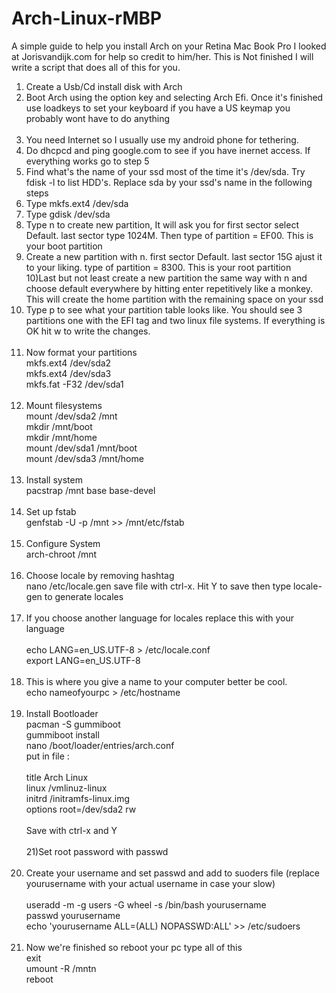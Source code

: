 # Arch-Linux-rMBP
A simple guide to help you install Arch on your Retina Mac Book Pro
I looked at Jorisvandijk.com for help so credit to him/her.
This is Not finished I will write a script that does all of this for you.

1) Create a Usb/Cd install disk with Arch <br>
2) Boot Arch using the option key and selecting Arch Efi. Once it's finished
use loadkeys to set your keyboard if you have a US keymap you probably wont have to do anything <br> <br>
3) You need Internet so I usually use my android phone for tethering. <br>
4) Do dhcpcd and ping google.com to see if you have inernet access. If everything works go to step 5<br>
5) Find what's the name of your ssd most of the time it's /dev/sda. Try fdisk -l to list HDD's.
Replace sda by your ssd's name in the following steps<br>
6) Type mkfs.ext4 /dev/sda <br>
7) Type gdisk /dev/sda <br>
8) Type n to create new partition, It will ask you for first sector select Default. last sector type 1024M. Then type of partition =  EF00. This is your 
boot partition<br>
9) Create a new partition with n. first sector Default. last sector 15G ajust it to your liking. type of partition = 8300. 
This is your root partition  <br>
10)Last but not least create a new partition the same way with n and choose default everywhere by hitting 
enter repetitively like a monkey. This will create the home partition with the remaining space on your ssd <br>
11) Type p to see what your partition table looks like. You should see 3 partitions one with the EFI tag and two linux file
systems. If everything is OK hit w to write the changes. <br> <br>
12) Now format your partitions <br>
mkfs.ext4 /dev/sda2 <br>
mkfs.ext4 /dev/sda3 <br>
mkfs.fat -F32 /dev/sda1 <br> <br>
13) Mount filesystems <br>
mount /dev/sda2 /mnt <br>
mkdir /mnt/boot <br>
mkdir /mnt/home <br>
mount /dev/sda1 /mnt/boot <br>
mount /dev/sda3 /mnt/home <br><br>
14) Install system <br>
pacstrap /mnt base base-devel <br><br>
15) Set up fstab<br>
genfstab -U -p /mnt >> /mnt/etc/fstab <br><br>
16) Configure System <br>
arch-chroot /mnt <br> <br>
17) Choose locale by removing hashtag <br>
nano /etc/locale.gen  save file with ctrl-x. Hit Y to save then type locale-gen to generate locales <br><br>
18) If you choose another language for locales replace this with your language <br><br>
echo LANG=en_US.UTF-8 > /etc/locale.conf<br>
export LANG=en_US.UTF-8<br><br>
19) This is where you give a name to your computer better be cool. <br>
echo nameofyourpc > /etc/hostname <br><br>
20) Install Bootloader<br> 
pacman -S gummiboot <br>
gummiboot install <br>
nano /boot/loader/entries/arch.conf <br>
put in file :<br><br>
title Arch Linux<br>
linux /vmlinuz-linux<br>
initrd /initramfs-linux.img<br>
options root=/dev/sda2 rw<br><br>
Save with ctrl-x and Y<br><br>
21)Set root password with passwd<br><br>
22) Create your username and set passwd and add to suoders file (replace yourusername with your actual username in case your slow)<br><br>
useradd -m -g users -G wheel -s /bin/bash yourusername  <br>
passwd yourusername<br>
echo 'yourusername ALL=(ALL) NOPASSWD:ALL' >> /etc/sudoers <br><br>
23) Now we're finished so reboot your pc  type all of this<br>
exit <br>
umount -R /mntn <br>
reboot <br>






